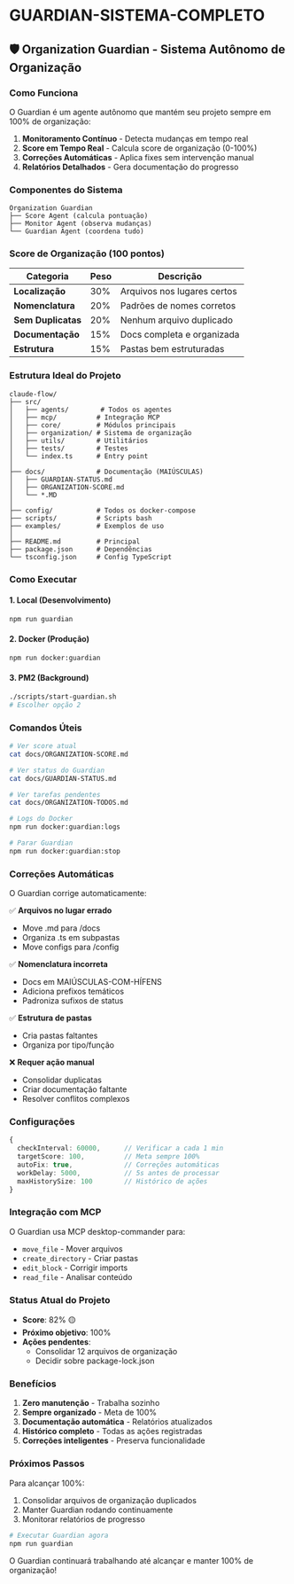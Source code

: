 # GUARDIAN-SISTEMA-COMPLETO

## 🛡️ Organization Guardian - Sistema Autônomo de Organização

### Como Funciona

O Guardian é um agente autônomo que mantém seu projeto sempre em 100% de organização:

1. **Monitoramento Contínuo** - Detecta mudanças em tempo real
2. **Score em Tempo Real** - Calcula score de organização (0-100%)
3. **Correções Automáticas** - Aplica fixes sem intervenção manual
4. **Relatórios Detalhados** - Gera documentação do progresso

### Componentes do Sistema

```
Organization Guardian
├── Score Agent (calcula pontuação)
├── Monitor Agent (observa mudanças)
└── Guardian Agent (coordena tudo)
```

### Score de Organização (100 pontos)

| Categoria | Peso | Descrição |
|-----------|------|-----------|
| **Localização** | 30% | Arquivos nos lugares certos |
| **Nomenclatura** | 20% | Padrões de nomes corretos |
| **Sem Duplicatas** | 20% | Nenhum arquivo duplicado |
| **Documentação** | 15% | Docs completa e organizada |
| **Estrutura** | 15% | Pastas bem estruturadas |

### Estrutura Ideal do Projeto

```
claude-flow/
├── src/
│   ├── agents/        # Todos os agentes
│   ├── mcp/          # Integração MCP
│   ├── core/         # Módulos principais
│   ├── organization/ # Sistema de organização
│   ├── utils/        # Utilitários
│   ├── tests/        # Testes
│   └── index.ts      # Entry point
│
├── docs/             # Documentação (MAIÚSCULAS)
│   ├── GUARDIAN-STATUS.md
│   ├── ORGANIZATION-SCORE.md
│   └── *.MD
│
├── config/           # Todos os docker-compose
├── scripts/          # Scripts bash
├── examples/         # Exemplos de uso
│
├── README.md         # Principal
├── package.json      # Dependências
└── tsconfig.json     # Config TypeScript
```

### Como Executar

#### 1. Local (Desenvolvimento)
```bash
npm run guardian
```

#### 2. Docker (Produção)
```bash
npm run docker:guardian
```

#### 3. PM2 (Background)
```bash
./scripts/start-guardian.sh
# Escolher opção 2
```

### Comandos Úteis

```bash
# Ver score atual
cat docs/ORGANIZATION-SCORE.md

# Ver status do Guardian
cat docs/GUARDIAN-STATUS.md

# Ver tarefas pendentes
cat docs/ORGANIZATION-TODOS.md

# Logs do Docker
npm run docker:guardian:logs

# Parar Guardian
npm run docker:guardian:stop
```

### Correções Automáticas

O Guardian corrige automaticamente:

✅ **Arquivos no lugar errado**
- Move .md para /docs
- Organiza .ts em subpastas
- Move configs para /config

✅ **Nomenclatura incorreta**
- Docs em MAIÚSCULAS-COM-HÍFENS
- Adiciona prefixos temáticos
- Padroniza sufixos de status

✅ **Estrutura de pastas**
- Cria pastas faltantes
- Organiza por tipo/função

❌ **Requer ação manual**
- Consolidar duplicatas
- Criar documentação faltante
- Resolver conflitos complexos

### Configurações

```typescript
{
  checkInterval: 60000,      // Verificar a cada 1 min
  targetScore: 100,          // Meta sempre 100%
  autoFix: true,             // Correções automáticas
  workDelay: 5000,           // 5s antes de processar
  maxHistorySize: 100        // Histórico de ações
}
```

### Integração com MCP

O Guardian usa MCP desktop-commander para:
- `move_file` - Mover arquivos
- `create_directory` - Criar pastas
- `edit_block` - Corrigir imports
- `read_file` - Analisar conteúdo

### Status Atual do Projeto

- **Score**: 82% 🟡
- **Próximo objetivo**: 100%
- **Ações pendentes**: 
  - Consolidar 12 arquivos de organização
  - Decidir sobre package-lock.json

### Benefícios

1. **Zero manutenção** - Trabalha sozinho
2. **Sempre organizado** - Meta de 100%
3. **Documentação automática** - Relatórios atualizados
4. **Histórico completo** - Todas as ações registradas
5. **Correções inteligentes** - Preserva funcionalidade

### Próximos Passos

Para alcançar 100%:
1. Consolidar arquivos de organização duplicados
2. Manter Guardian rodando continuamente
3. Monitorar relatórios de progresso

```bash
# Executar Guardian agora
npm run guardian
```

O Guardian continuará trabalhando até alcançar e manter 100% de organização!